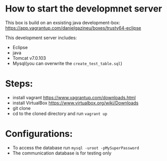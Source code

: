 # How to start the developmnet server
This box is build on an exsisting java development-box: https://app.vagrantup.com/danielgazineu/boxes/trusty64-eclipse

This development server includes:
- Eclipse
- java
- Tomcat v7.0.103
- Mysql(you can overwrite the `create_test_table.sql`)


# Steps: 
 - install vagrant https://www.vagrantup.com/downloads.html
 - install VirtualBox https://www.virtualbox.org/wiki/Downloads
 - git clone <this repo url>
 - cd to the cloned directory and run `vagrant up`


# Configurations:
- To access the database run `mysql -uroot -pMySuperPassword`
- The communication database is for testing only

